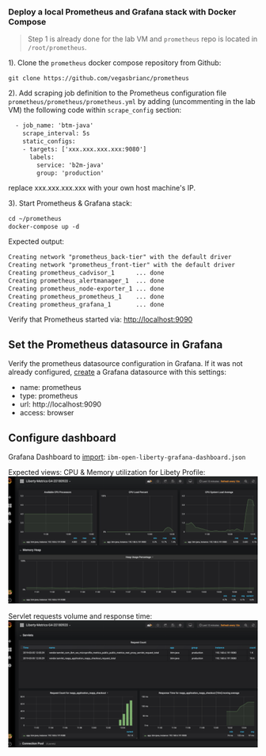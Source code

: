 ### Deploy a local Prometheus and Grafana stack with Docker Compose

>Step 1 is already done for the lab VM and `prometheus` repo is located in `/root/prometheus`.

1). Clone the `prometheus` docker compose repository from Github:

```
git clone https://github.com/vegasbrianc/prometheus
```

2). Add scraping job definition to the Prometheus configuration file `prometheus/prometheus/prometheus.yml` by adding (uncommenting in the lab VM) the following code within `scrape_config` section:

```
  - job_name: 'btm-java'
    scrape_interval: 5s
    static_configs:
    - targets: ['xxx.xxx.xxx.xxx:9080']
      labels:
        service: 'b2m-java'
        group: 'production'

```
replace xxx.xxx.xxx.xxx with your own host machine's IP.

3). Start Prometheus & Grafana stack:
   
```
cd ~/prometheus
docker-compose up -d
```
Expected output:
```
Creating network "prometheus_back-tier" with the default driver
Creating network "prometheus_front-tier" with the default driver
Creating prometheus_cadvisor_1      ... done
Creating prometheus_alertmanager_1  ... done
Creating prometheus_node-exporter_1 ... done
Creating prometheus_prometheus_1    ... done
Creating prometheus_grafana_1       ... done

```

Verify that Prometheus started via: [http://localhost:9090](http://localhost:9090/graph)


## Set the Prometheus datasource in Grafana

Verify the prometheus datasource configuration in Grafana. If it was not already configured, [create](http://docs.grafana.org/features/datasources/prometheus/#adding-the-data-source-to-grafana) a Grafana datasource with this settings:

+ name: prometheus
+ type: prometheus
+ url: http://localhost:9090
+ access: browser


## Configure dashboard

Grafana Dashboard to [import](http://docs.grafana.org/reference/export_import/#importing-a-dashboard): `ibm-open-liberty-grafana-dashboard.json`

Expected views:
CPU & Memory utilization for Libety Profile:
![](images/prometheus-liberty1.png)

Servlet requests volume and response time:
![](images/prometheus-liberty2.png)